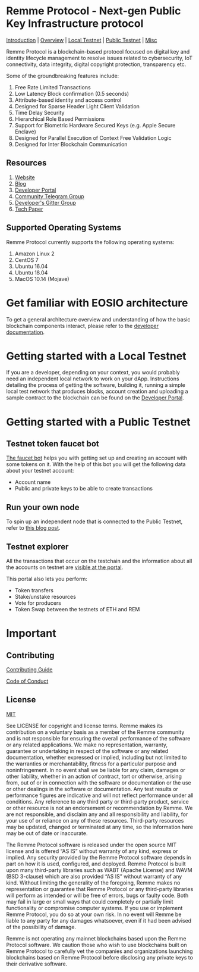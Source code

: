 # <a name="introduction"></a> Remme Protocol - Next-gen Public Key Infrastructure protocol
[Introduction](#introduction) | [Overview](#overview) | [Local Testnet](#localtest) | [Public Testnet](#publictest) | [Misc](#misc)


Remme Protocol is a blockchain-based protocol focused on digital key and identity lifecycle management to resolve issues related to cybersecurity, IoT connectivity, data integrity, digital copyright protection, transparency etc.

Some of the groundbreaking features include:

1. Free Rate Limited Transactions
1. Low Latency Block confirmation (0.5 seconds)
1. Attribute-based identity and access control
1. Designed for Sparse Header Light Client Validation
1. Time Delay Security
1. Hierarchical Role Based Permissions
1. Support for Biometric Hardware Secured Keys (e.g. Apple Secure Enclave)
1. Designed for Parallel Execution of Context Free Validation Logic
1. Designed for Inter Blockchain Communication

## Resources
1. [Website](https://remme.io)
1. [Blog](https://remme.io/category/pki-d-protocol)
1. [Developer Portal](https://docs.remme.io)
1. [Community Telegram Group](https://t.me/remme)
1. [Developer's Gitter Group](https://gitter.im/REMME-Tech)
1. [Tech Paper](https://github.com/Remmeauth/Documentation/blob/master/RemmeProtocolTechPaper.md)

## Supported Operating Systems
Remme Protocol currently supports the following operating systems:  
1. Amazon Linux 2
2. CentOS 7
3. Ubuntu 16.04
4. Ubuntu 18.04
5. MacOS 10.14 (Mojave)

# <a name="overview"></a> Get familiar with EOSIO architecture
To get a general architecture overview and understanding of how the basic blockchain components interact, please refer to the [developer documentation](https://developers.eos.io/eosio-home/docs/10-big-picture).

# <a name="localtest"></a>Getting started with a Local Testnet
If you are a developer, depending on your context, you would probably need an independent local network to work on your dApp. Instructions detailing the process of getting the software, building it, running a simple local test network that produces blocks, account creation and uploading a sample contract to the blockchain can be found on the [Developer Portal](https://docs.remme.io/getting-started.html).


# <a name="publictest"></a>Getting started with a Public Testnet

## Testnet token faucet bot
[The faucet bot](https://t.me/RemmeProtocolTestnetFaucetBot) helps you with getting set up and creating an account with some tokens on it. With the help of this bot you will get the following data about your testnet account:

- Account name
- Public and private keys to be able to create transactions

## Run your own node
To spin up an independent node that is connected to the Public Testnet, refer to [this blog post](https://remme.io/blog/remchain-testnet-is-live).

## Testnet explorer
All the transactions that occur on the testchain and the information about all the accounts on testnet are [visible at the portal](https://testchain.remme.io/).

This portal also lets you perform:

- Token transfers
- Stake/unstake resources
- Vote for producers
- Token Swap between the testnets of ETH and REM


# <a name="misc"></a>Important

## Contributing

[Contributing Guide](./CONTRIBUTING.md)

[Code of Conduct](./CONTRIBUTING.md#conduct)

## License

[MIT](./LICENSE)

See LICENSE for copyright and license terms.  Remme makes its contribution on a voluntary basis as a member of the Remme community and is not responsible for ensuring the overall performance of the software or any related applications.  We make no representation, warranty, guarantee or undertaking in respect of the software or any related documentation, whether expressed or implied, including but not limited to the warranties or merchantability, fitness for a particular purpose and noninfringement. In no event shall we be liable for any claim, damages or other liability, whether in an action of contract, tort or otherwise, arising from, out of or in connection with the software or documentation or the use or other dealings in the software or documentation.  Any test results or performance figures are indicative and will not reflect performance under all conditions.  Any reference to any third party or third-party product, service or other resource is not an endorsement or recommendation by Remme.  We are not responsible, and disclaim any and all responsibility and liability, for your use of or reliance on any of these resources. Third-party resources may be updated, changed or terminated at any time, so the information here may be out of date or inaccurate.

The Remme Protocol software is released under the open source MIT license and is offered “AS IS” without warranty of any kind, express or implied. Any security provided by the Remme Protocol software depends in part on how it is used, configured, and deployed. Remme Protocol is built upon many third-party libraries such as WABT (Apache License) and WAVM (BSD 3-clause) which are also provided “AS IS” without warranty of any kind. Without limiting the generality of the foregoing, Remme makes no representation or guarantee that Remme Protocol or any third-party libraries will perform as intended or will be free of errors, bugs or faulty code. Both may fail in large or small ways that could completely or partially limit functionality or compromise computer systems. If you use or implement Remme Protocol, you do so at your own risk. In no event will Remme be liable to any party for any damages whatsoever, even if it had been advised of the possibility of damage.  

Remme is not operating any mainnet blockchains based upon the Remme Protocol software. We caution those who wish to use blockchains built on Remme Protocol to carefully vet the companies and organizations launching blockchains based on Remme Protocol before disclosing any private keys to their derivative software.

